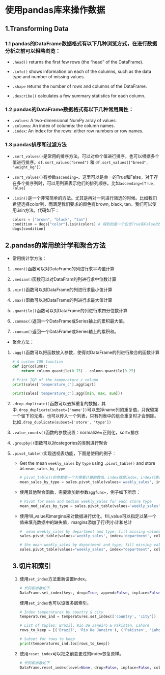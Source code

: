 # 使用pandas库来操作数据

## 1.Transforming Data

### 1.1 pandas的DataFrame数据格式有以下几种浏览方式，在进行数据分析之前可以粗略浏览：

- `.head()` returns the first few rows (the “head” of the DataFrame).

- `.info()` shows information on each of the columns, such as the data type and number of missing values.

- `.shape` returns the number of rows and columns of the DataFrame.

- `.describe()` calculates a few summary statistics for each column.

### 1.2 pandas的DataFrame数据格式有以下几种常用属性：
- `.values`: A two-dimensional NumPy array of values.
- `.columns`: An index of columns: the column names.
- `.index`: An index for the rows: either row numbers or row names.

### 1.3 pandas排序和过滤方法

- `.sort_values()`是常用的排序方法。可以对单个值进行排序，也可以根据多个值进行排序。`df.sort_values("breed")` 和 `df.sort_values(["breed", "weight_kg"])`

- `.sort_values()`有参数`ascending=`。这里可以是单一的True和False，对于存在多个排序列时，可以用列表表示他们的排列顺序。比如`ascending=[True, False]`

- `.isin()`是一个非常简单的方法。尤其是再对一列进行筛选的时候。比如我们希望选择color列，而满足我们要求的颜色有brown, black, tan。我们可以使用.isin方法。代码如下：

  ```Python
  colors = ["brown", "black", "tan"]
  condition = dogs["color"].isin(colors) # 得到的是一个包含True和False的Series
  dogs[condition]
  ```

## 2.pandas的常用统计学和聚合方法

- 常用统计学方法：

1. `.mean()`函数可以对DataFrame的列进行求平均值计算

2. `.median()`函数可以对DataFram的列进行求中位数计算
3. `.min()`函数可以对DataFrame的列进行求最小值计算
4. `.max()`函数可以对DataFrame的列进行求最大值计算
5. `.quantile()`函数可以对DataFrame的列进行求四分位数计算
6. `.cummax()`返回一个DataFrame或Series轴上的累积最大值。
7. `.cumsum()`返回一个DataFrame或Series轴上的累积和。

- 聚合方法：

1. `.agg()`函数可以把函数放入参数，使得对DataFrame的列进行聚合的函数计算

   ```Python
   # A custom IQR function
   def iqr(column):
       return column.quantile(0.75) - column.quantile(0.25)
       
   # Print IQR of the temperature_c column
   print(sales['temperature_c'].agg(iqr))
   
   print(sales['temperature_c'].agg([min, max, sum]))
   ```


2. `.drop_duplicate()`函数可以去掉重复的数据，其中`.drop_duplicate(subset=['name'])`可以去掉name列的重复值，只保留第一个留下的元素。也可以传入一个列表，只有列表中的组合重复时才会删除。比如`.drop_duplicate(subset=['store', 'type'])`

3. `.value_counts()`函数的参数设置：normalize=正则化，sort=排序

4. `.groupby()`函数可以对categories的类别进行聚合

5. `.pivot_table()`实现透视表功能，下面是使用的例子：

   - Get the mean `weekly_sales` by `type` using `.pivot_table()` and store as `mean_sales_by_type`

     ```python
     # pivot_table()的参数第一个为需要计算的数值，index就是index，index代表着依据什么类别进行分组。columns代表着列。
     mean_sales_by_type = sales.pivot_table(values='weekly_sales', index='type')
     ```

   - 使用其他聚合函数，需要添加新参数`aggfunc=`，例子如下所示：

     ```python
     # Pivot for mean and median weekly_sales for each store type
     mean_med_sales_by_type = sales.pivot_table(values='weekly_sales', index='type', aggfunc=[np.mean, np.median])
     ```

   - 使用fill_value和margins来对数据进行优化。fill_value可以指定以某一个值来填充数据中的缺失值，margins添加了行/列小计和总计

     ```python
     #  mean weekly_sales by department and type; fill missing values with 0
     sales.pivot_table(values='weekly_sales', index='department', columns='type', fill_value=0)
     
     # the mean weekly_sales by department and type; fill missing values with 0s; sum all rows and cols 
     sales.pivot_table(values="weekly_sales", index="department", columns="type", fill_value=0, margins=True)
     ```

   
   ## 3.切片和索引
   
   1. 使用`set_index`方法重新设置index。
   
      ```python
      # 代码和参数如下
      DataFrame.set_index(keys, drop=True, append=False, inplace=False, verify_integrity=False)
      ```
   
      使用`set_index`也可以设置多层索引。
   
      ```python
      # Index temperatures by country & city
      temperatures_ind = temperatures.set_index(['country', 'city'])
      
      # List of tuples: Brazil, Rio De Janeiro & Pakistan, Lahore
      rows_to_keep = [('Brazil', 'Rio De Janeiro'), ('Pakistan', 'Lahore')] 
      
      # Subset for rows to keep
      print(temperatures_ind.loc[rows_to_keep])
      ```
   
   2. 使用`reset_index`可以把之前变更过的index恢复原样。
   
      ```python
      # 代码和参数如下
      DataFrame.reset_index(level=None, drop=False, inplace=False, col_level=0, col_fill='')
      ```
   
      

